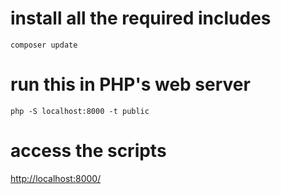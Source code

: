 
# install all the required includes
```
composer update
```

# run this in PHP's web server
```
php -S localhost:8000 -t public
```

# access the scripts

[http://localhost:8000/](http://localhost:8000/)
